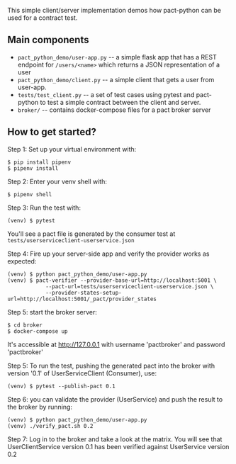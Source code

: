This simple client/server implementation demos how pact-python can be used for a contract test.

## Main components
* `pact_python_demo/user-app.py` -- a simple flask app that has a REST endpoint for `/users/<name>` which returns a JSON representation of a user
* `pact_python_demo/client.py` -- a simple client that gets a user from user-app.
* `tests/test_client.py` -- a set of test cases using pytest and pact-python to test a simple contract between the client and server.
* `broker/` -- contains docker-compose files for a pact broker server

## How to get started?

Step 1: Set up your virtual environment with:

```
$ pip install pipenv
$ pipenv install
```

Step 2: Enter your venv shell with:
```
$ pipenv shell
```

Step 3: Run the test with:
```
(venv) $ pytest
```

You'll see a pact file is generated by the consumer test at `tests/userserviceclient-userservice.json`

Step 4: Fire up your server-side app and verify the provider works as expected:

```
(venv) $ python pact_python_demo/user-app.py
(venv) $ pact-verifier --provider-base-url=http://localhost:5001 \
            --pact-url=tests/userserviceclient-userservice.json \
            --provider-states-setup-url=http://localhost:5001/_pact/provider_states
```

Step 5: start the broker server:
```
$ cd broker
$ docker-compose up
```
It's accessible at http://127.0.0.1 with username 'pactbroker' and password 'pactbroker'

Step 5: To run the test, pushing the generated pact into the broker with version '0.1' of UserServiceClient (Consumer), use:
```
(venv) $ pytest --publish-pact 0.1
```
Step 6: you can validate the provider (UserService) and push the result to the broker by running:
```
(venv) $ python pact_python_demo/user-app.py
(venv) ./verify_pact.sh 0.2
```

Step 7: Log in to the broker and take a look at the matrix. You will see that UserClientService version 0.1 has been verified against UserService version 0.2
